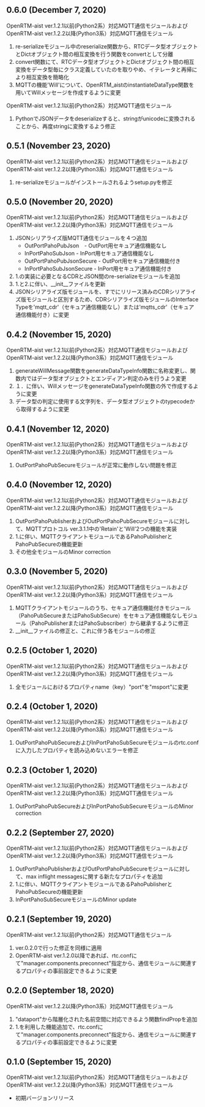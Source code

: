 ## 0.6.0 (December 7, 2020)
OpenRTM-aist ver.1.2.1以前(Python2系）対応MQTT通信モジュールおよびOpenRTM-aist ver.1.2.2以降(Python3系）対応MQTT通信モジュール
1. re-serializeモジュール中のreserialize関数から、RTCデータ型オブジェクトとDictオブジェクト間の相互変換を行う関数をconvertとして分離
1. convert関数にて、RTCデータ型オブジェクトとDictオブジェクト間の相互変換をデータ型毎にクラス定義していたのを取りやめ、イテレータと再帰により相互変換を簡略化
1. MQTTの機能'Will'について、OpenRTM_aistのinstantiateDataType関数を用いてWillメッセージを作成するように変更

OpenRTM-aist ver.1.2.1以前(Python2系）対応MQTT通信モジュール
1. PythonでJSONデータをdeserializeすると、stringがunicodeに変換されることから、再度stringに変換するよう修正

## 0.5.1 (November 23, 2020)
OpenRTM-aist ver.1.2.1以前(Python2系）対応MQTT通信モジュールおよびOpenRTM-aist ver.1.2.2以降(Python3系）対応MQTT通信モジュール
1. re-serializeモジュールがインストールされるようsetup.pyを修正

## 0.5.0 (November 20, 2020)
OpenRTM-aist ver.1.2.1以前(Python2系）対応MQTT通信モジュールおよびOpenRTM-aist ver.1.2.2以降(Python3系）対応MQTT通信モジュール
1. JSONシリアライズ版MQTT通信モジュールを４つ追加
	* OutPortPahoPubJson　- OutPort用セキュア通信機能なし
	* InPortPahoSubJson - InPort用セキュア通信機能なし
	* OutPortPahoPubJsonSecure - OutPort用セキュア通信機能付き
	* InPortPahoSubJsonSecure - InPort用セキュア通信機能付き
1. 1.の実装に必要となるCDRとJSON間のre-serializeモジュールを追加
1. 1.と2.に伴い、__init__ファイルを更新
1. JSONシリアライズ版モジュールを、すでにリリース済みのCDRシリアライズ版モジュールと区別するため、CDRシリアライズ版モジュールのInterface Typeを'mqtt\_cdr'（セキュア通信機能なし）または'mqtts\_cdr'（セキュア通信機能付き）に変更

## 0.4.2 (November 15, 2020)
OpenRTM-aist ver.1.2.1以前(Python2系）対応MQTT通信モジュールおよびOpenRTM-aist ver.1.2.2以降(Python3系）対応MQTT通信モジュール
1. generateWillMessage関数をgenerateDataTypeInfo関数に名称変更し、関数内ではデータ型オブジェクトとエンディアン判定のみを行うよう変更
1. １．に伴い、WillメッセージをgenerateDataTypeInfo関数の外で作成するように変更
1. データ型の判定に使用する文字列を、データ型オブジェクトのtypecodeから取得するように変更

## 0.4.1 (November 12, 2020)
OpenRTM-aist ver.1.2.1以前(Python2系）対応MQTT通信モジュールおよびOpenRTM-aist ver.1.2.2以降(Python3系）対応MQTT通信モジュール
1. OutPortPahoPubSecureモジュールが正常に動作しない問題を修正

## 0.4.0 (November 12, 2020)
OpenRTM-aist ver.1.2.1以前(Python2系）対応MQTT通信モジュールおよびOpenRTM-aist ver.1.2.2以降(Python3系）対応MQTT通信モジュール
1. OutPortPahoPublisherおよびOutPortPahoPubSecureモジュールに対して、MQTTプロトコル ver.3.1.1中の'Retain'と'Will'2つの機能を実装
1. 1.に伴い、MQTTクライアントモジュールであるPahoPublisherとPahoPubSecureの機能更新
1. その他全モジュールのMinor correction

## 0.3.0 (November 5, 2020)
OpenRTM-aist ver.1.2.1以前(Python2系）対応MQTT通信モジュールおよびOpenRTM-aist ver.1.2.2以降(Python3系）対応MQTT通信モジュール
1. MQTTクライアントモジュールのうち、セキュア通信機能付きモジュール（PahoPubSecureまたはPahoSubSecure）をセキュア通信機能なしモジュール（PahoPublisherまたはPahoSubscriber）から継承するように修正
1. __init__ファイルの修正と、これに伴う各モジュールの修正

## 0.2.5 (October 1, 2020)
OpenRTM-aist ver.1.2.1以前(Python2系）対応MQTT通信モジュールおよびOpenRTM-aist ver.1.2.2以降(Python3系）対応MQTT通信モジュール
1. 全モジュールにおけるプロパティname（key）"port"を"msport"に変更

## 0.2.4 (October 1, 2020)
OpenRTM-aist ver.1.2.1以前(Python2系）対応MQTT通信モジュールおよびOpenRTM-aist ver.1.2.2以降(Python3系）対応MQTT通信モジュール
1. OutPortPahoPubSecureおよびInPortPahoSubSecureモジュールのrtc.confに入力したプロパティを読み込めないエラーを修正

## 0.2.3 (October 1, 2020)
OpenRTM-aist ver.1.2.1以前(Python2系）対応MQTT通信モジュールおよびOpenRTM-aist ver.1.2.2以降(Python3系）対応MQTT通信モジュール
1. OutPortPahoPubSecureおよびInPortPahoSubSecureモジュールのMinor correction

## 0.2.2 (September 27, 2020)
OpenRTM-aist ver.1.2.1以前(Python2系）対応MQTT通信モジュールおよびOpenRTM-aist ver.1.2.2以降(Python3系）対応MQTT通信モジュール
1. OutPortPahoPublisherおよびOutPortPahoPubSecureモジュールに対して、max inflight messagesに関する新たなプロパティを追加
1. 1.に伴い、MQTTクライアントモジュールであるPahoPublisherとPahoPubSecureの機能更新
1. InPortPahoSubSecureモジュールのMinor update

## 0.2.1 (September 19, 2020)
OpenRTM-aist ver.1.2.1以前(Python2系）対応MQTT通信モジュール
1. ver.0.2.0で行った修正を同様に適用
1. OpenRTM-aist ver.1.2.0以降であれば、rtc.confにて"manager.components.preconnect"指定から、通信モジュールに関連するプロパティの事前設定できるように変更

## 0.2.0 (September 18, 2020)
OpenRTM-aist ver.1.2.2以降(Python3系）対応MQTT通信モジュール
1. "dataport"から階層化された名前空間に対応できるよう関数findPropを追加
1. 1.を利用した機能追加で、rtc.confにて"manager.components.preconnect"指定から、通信モジュールに関連するプロパティの事前設定できるように変更

## 0.1.0 (September 15, 2020)
OpenRTM-aist ver.1.2.1以前(Python2系）対応MQTT通信モジュールおよびOpenRTM-aist ver.1.2.2以降(Python3系）対応MQTT通信モジュール
* 初期バージョンリリース
